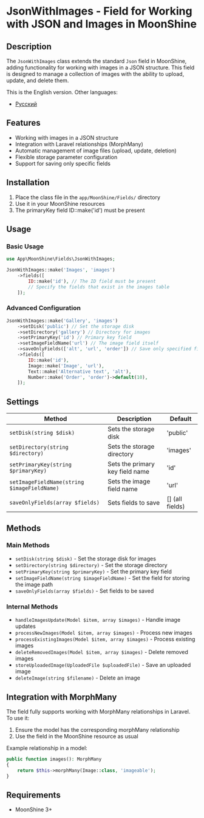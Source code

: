 # JsonWithImages - Field for Working with JSON and Images in MoonShine

## Description

The `JsonWithImages` class extends the standard `Json` field in MoonShine, adding functionality for working with images in a JSON structure. This field is designed to manage a collection of images with the ability to upload, update, and delete them.

This is the English version. Other languages:
- [Русский](README.ru.md)

## Features

- Working with images in a JSON structure
- Integration with Laravel relationships (MorphMany)
- Automatic management of image files (upload, update, deletion)
- Flexible storage parameter configuration
- Support for saving only specific fields

## Installation

1. Place the class file in the `app/MoonShine/Fields/` directory
2. Use it in your MoonShine resources
3. The primaryKey field ID::make('id') must be present

## Usage

### Basic Usage

```php
use App\MoonShine\Fields\JsonWithImages;

JsonWithImages::make('Images', 'images')
    ->fields([
        ID::make('id'), // The ID field must be present
        // Specify the fields that exist in the images table
    ]);
```

### Advanced Configuration

```php
JsonWithImages::make('Gallery', 'images')
    ->setDisk('public') // Set the storage disk
    ->setDirectory('gallery') // Directory for images
    ->setPrimaryKey('id') // Primary key field
    ->setImageFieldName('url') // The image field itself
    ->saveOnlyFields(['alt', 'url', 'order']) // Save only specified fields
    ->fields([
        ID::make('id'),
        Image::make('Image', 'url'),
        Text::make('Alternative text', 'alt'),
        Number::make('Order', 'order')->default(10),
    ]);
```

## Settings

| Method | Description | Default |
|-------|----------|--------------|
| `setDisk(string $disk)` | Sets the storage disk | 'public' |
| `setDirectory(string $directory)` | Sets the storage directory | 'images' |
| `setPrimaryKey(string $primaryKey)` | Sets the primary key field name | 'id' |
| `setImageFieldName(string $imageFieldName)` | Sets the image field name | 'url' |
| `saveOnlyFields(array $fields)` | Sets fields to save | [] (all fields) |

## Methods

### Main Methods

- `setDisk(string $disk)` - Set the storage disk for images
- `setDirectory(string $directory)` - Set the storage directory
- `setPrimaryKey(string $primaryKey)` - Set the primary key field
- `setImageFieldName(string $imageFieldName)` - Set the field for storing the image path
- `saveOnlyFields(array $fields)` - Set fields to be saved

### Internal Methods

- `handleImagesUpdate(Model $item, array $images)` - Handle image updates
- `processNewImages(Model $item, array $images)` - Process new images
- `processExistingImages(Model $item, array $images)` - Process existing images
- `deleteRemovedImages(Model $item, array $images)` - Delete removed images
- `storeUploadedImage(UploadedFile $uploadedFile)` - Save an uploaded image
- `deleteImage(string $filename)` - Delete an image

## Integration with MorphMany

The field fully supports working with MorphMany relationships in Laravel. To use it:

1. Ensure the model has the corresponding morphMany relationship
2. Use the field in the MoonShine resource as usual

Example relationship in a model:

```php
public function images(): MorphMany
{
    return $this->morphMany(Image::class, 'imageable');
}
```

## Requirements

- MoonShine 3+
